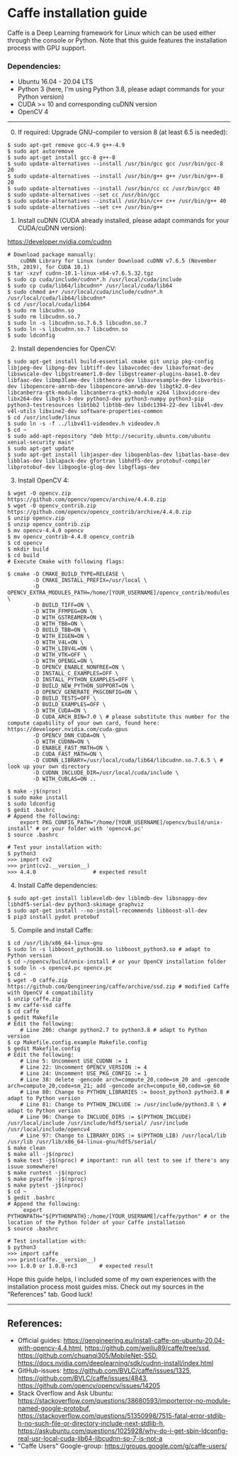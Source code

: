 # Caffe installation guide

Caffe is a Deep Learning framework for Linux which can be used either through the console or Python. Note that this guide features the installation process with GPU support.

### Dependencies:
- Ubuntu 16.04 - 20.04 LTS
- Python 3 (here, I'm using Python 3.8, please adapt commands for your Python version)
- CUDA >= 10 and corresponding cuDNN version
- OpenCV 4

---

0. If required: Upgrade GNU-compiler to version 8 (at least 6.5 is needed):
```
$ sudo apt-get remove gcc-4.9 g++-4.9
$ sudo apt autoremove
$ sudo apt-get install gcc-8 g++-8
$ sudo update-alternatives --install /usr/bin/gcc gcc /usr/bin/gcc-8 20
$ sudo update-alternatives --install /usr/bin/g++ g++ /usr/bin/g++-8 20
$ sudo update-alternatives --install /usr/bin/cc cc /usr/bin/gcc 40
$ sudo update-alternatives --set cc /usr/bin/gcc
$ sudo update-alternatives --install /usr/bin/c++ c++ /usr/bin/g++ 40
$ sudo update-alternatives --set c++ /usr/bin/g++
```

1. Install cuDNN (CUDA already installed, please adapt commands for your CUDA/cuDNN version):

https://developer.nvidia.com/cudnn
```
# Download package manually:
    cuDNN Library for Linux (under Download cuDNN v7.6.5 (November 5th, 2019), for CUDA 10.1)
$ tar -xzvf cudnn-10.1-linux-x64-v7.6.5.32.tgz
$ sudo cp cuda/include/cudnn*.h /usr/local/cuda/include
$ sudo cp cuda/lib64/libcudnn* /usr/local/cuda/lib64
$ sudo chmod a+r /usr/local/cuda/include/cudnn*.h /usr/local/cuda/lib64/libcudnn*
$ cd /usr/local/cuda/lib64
$ sudo rm libcudnn.so
$ sudo rm libcudnn.so.7
$ sudo ln -s libcudnn.so.7.6.5 libcudnn.so.7
$ sudo ln -s libcudnn.so.7 libcudnn.so
$ sudo ldconfig
```

2. Install dependencies for OpenCV:
```
$ sudo apt-get install build-essential cmake git unzip pkg-config libjpeg-dev libpng-dev libtiff-dev libavcodec-dev libavformat-dev libswscale-dev libgstreamer1.0-dev libgstreamer-plugins-base1.0-dev libfaac-dev libmp3lame-dev libtheora-dev libavresample-dev libvorbis-dev libopencore-amrnb-dev libopencore-amrwb-dev libgtk2.0-dev libcanberra-gtk-module libcanberra-gtk3-module x264 libxvidcore-dev libx264-dev libgtk-3-dev python3-dev python3-numpy python3-pip python3-testresources libtbb2 libtbb-dev libdc1394-22-dev libv4l-dev v4l-utils libxine2-dev software-properties-common
$ cd /usr/include/linux
$ sudo ln -s -f ../libv4l1-videodev.h videodev.h
$ cd ~
$ sudo add-apt-repository "deb http://security.ubuntu.com/ubuntu xenial-security main"
$ sudo apt-get update
$ sudo apt-get install libjasper-dev libopenblas-dev libatlas-base-dev libblas-dev liblapack-dev gfortran libhdf5-dev protobuf-compiler libprotobuf-dev libgoogle-glog-dev libgflags-dev
```

3. Install OpenCV 4:
```
$ wget -O opencv.zip https://github.com/opencv/opencv/archive/4.4.0.zip
$ wget -O opencv_contrib.zip https://github.com/opencv/opencv_contrib/archive/4.4.0.zip
$ unzip opencv.zip
$ unzip opencv_contrib.zip
$ mv opencv-4.4.0 opencv
$ mv opencv_contrib-4.4.0 opencv_contrib
$ cd opencv
$ mkdir build
$ cd build
# Execute Cmake with following flags:

$ cmake -D CMAKE_BUILD_TYPE=RELEASE \
        -D CMAKE_INSTALL_PREFIX=/usr/local \
        -D OPENCV_EXTRA_MODULES_PATH=/home/[YOUR_USERNAME]/opencv_contrib/modules \
        -D BUILD_TIFF=ON \
        -D WITH_FFMPEG=ON \
        -D WITH_GSTREAMER=ON \
        -D WITH_TBB=ON \
        -D BUILD_TBB=ON \
        -D WITH_EIGEN=ON \
        -D WITH_V4L=ON \
        -D WITH_LIBV4L=ON \
        -D WITH_VTK=OFF \
        -D WITH_OPENGL=ON \
        -D OPENCV_ENABLE_NONFREE=ON \
        -D INSTALL_C_EXAMPLES=OFF \
        -D INSTALL_PYTHON_EXAMPLES=OFF \
        -D BUILD_NEW_PYTHON_SUPPORT=ON \
        -D OPENCV_GENERATE_PKGCONFIG=ON \
        -D BUILD_TESTS=OFF \
        -D BUILD_EXAMPLES=OFF \
        -D WITH_CUDA=ON \
        -D CUDA_ARCH_BIN=7.0 \ # please substitute this number for the compute capability of your own card, found here: https://developer.nvidia.com/cuda-gpus
        -D OPENCV_DNN_CUDA=ON \
        -D WITH_CUDNN=ON \
        -D ENABLE_FAST_MATH=ON \
        -D CUDA_FAST_MATH=ON \
        -D CUDNN_LIBRARY=/usr/local/cuda/lib64/libcudnn.so.7.6.5 \ # look up your own directory
        -D CUDNN_INCLUDE_DIR=/usr/local/cuda/include \
        -D WITH_CUBLAS=ON ..
        
$ make -j$(nproc)
$ sudo make install
$ sudo ldconfig
$ gedit .bashrc
# Append the following:
    export PKG_CONFIG_PATH="/home/[YOUR_USERNAME]/opencv/build/unix-install" # or your folder with 'opencv4.pc'
$ source .bashrc

# Test your installation with:
$ python3
>>> import cv2
>>> print(cv2.__version__)
>>> 4.4.0                  # expected result
```
4. Install Caffe dependencies:
```
$ sudo apt-get install libleveldb-dev liblmdb-dev libsnappy-dev libhdf5-serial-dev python3-skimage graphviz
$ sudo apt-get install --no-install-recommends libboost-all-dev
$ pip3 install pydot protobuf
```
5. Compile and install Caffe:
```
$ cd /usr/lib/x86_64-linux-gnu
$ sudo ln -s libboost_python38.so libboost_python3.so # adapt to Python version
$ cd ~/opencv/build/unix-install # or your OpenCV installation folder
$ sudo ln -s opencv4.pc opencv.pc
$ cd ~
$ wget -O caffe.zip https://github.com/Qengineering/caffe/archive/ssd.zip # modified Caffe with OpenCV 4 compatibility
$ unzip caffe.zip
$ mv caffe-ssd caffe
$ cd caffe
$ gedit Makefile
# Edit the following:
    # Line 206: change python2.7 to python3.8 # adapt to Python version
$ cp Makefile.config.example Makefile.config
$ gedit Makefile.config
# Edit the following:
    # Line 5: Uncomment USE_CUDNN := 1
    # Line 22: Uncomment OPENCV_VERSION := 4
    # Line 24: Uncomment USE_PKG_CONFIG := 1
    # Line 38: delete -gencode arch=compute_20,code=sm_20 and -gencode arch=compute_20,code=sm_21; add -gencode arch=compute_60,code=sm_60
    # Line 80: Change to PYTHON_LIBRARIES := boost_python3 python3.8 # adapt to Python version 
    # Line 81: Change to PYTHON_INCLUDE := /usr/include/python3.8 \ # adapt to Python version
    # Line 96: Change to INCLUDE_DIRS := $(PYTHON_INCLUDE) /usr/local/include /usr/include/hdf5/serial/ /usr/include /usr/local/include/opencv4
    # Line 97: Change to LIBRARY_DIRS := $(PYTHON_LIB) /usr/local/lib /usr/lib /usr/lib/x86_64-linux-gnu/hdf5/serial/
$ make clean
$ make all -j$(nproc)
$ make test -j$(nproc) # important: run all test to see if there's any isuue somewhere!
$ make runtest -j$(nproc)
$ make pycaffe -j$(nproc)
$ make pytest -j$(nproc)
$ cd ~
$ gedit .bashrc
# Append the following:
    `export PYTHONPATH="${PYTHONPATH}:/home/[YOUR_USERNAME]/caffe/python" # or the location of the Python folder of your Caffe installation
$ source .bashrc

# Test installation with:
$ python3
>>> import caffe
>>> print(caffe.__version__)
>>> 1.0.0 or 1.0.0-rc3       # expected result
```
Hope this guide helps, I included some of my own experiences with the installation process most guides miss. Check out my sources in the "References" tab.
Good luck!

---
    
## References:
- Official guides: https://qengineering.eu/install-caffe-on-ubuntu-20.04-with-opencv-4.4.html, https://github.com/weiliu89/caffe/tree/ssd, https://github.com/chuanqi305/MobileNet-SSD, https://docs.nvidia.com/deeplearning/sdk/cudnn-install/index.html
- GitHub-issues: https://github.com/BVLC/caffe/issues/1325, https://github.com/BVLC/caffe/issues/4843, https://github.com/opencv/opencv/issues/14205
- Stack Overflow and Ask Ubuntu: https://stackoverflow.com/questions/38680593/importerror-no-module-named-google-protobuf, https://stackoverflow.com/questions/51350998/7515-fatal-error-stdlib-h-no-such-file-or-directory-include-next-stdlib-h, https://askubuntu.com/questions/1025928/why-do-i-get-sbin-ldconfig-real-usr-local-cuda-lib64-libcudnn-so-7-is-not-a
- "Caffe Users" Google-group: https://groups.google.com/g/caffe-users/
